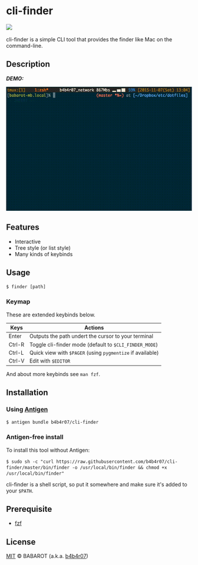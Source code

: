 cli-finder
===

[![](http://img.shields.io/badge/license-MIT-blue.svg?style=flat-square)][license]

cli-finder is a simple CLI tool that provides the finder like Mac on the command-line.

## Description

***DEMO:***

![DEMO](https://raw.githubusercontent.com/b4b4r07/screenshots/master/cli-finder/demo.gif)

## Features

- Interactive
- Tree style (or list style)
- Many kinds of keybinds

## Usage

```console
$ finder [path]
```

### Keymap

These are extended keybinds below.

| Keys | Actions |
|------|-------|
| Enter  | Outputs the path undert the cursor to your terminal |
| Ctrl-R | Toggle cli-finder mode (default to `$CLI_FINDER_MODE`) |
| Ctrl-L | Quick view with `$PAGER` (using `pygmentize` if available) |
| Ctrl-V | Edit with `$EDITOR` |

And about more keybinds see `man fzf`.

## Installation

### Using [Antigen](https://github.com/zsh-users/antigen)

```console
$ antigen bundle b4b4r07/cli-finder
```

### Antigen-free install

To install this tool without Antigen:

```console
$ sudo sh -c "curl https://raw.githubusercontent.com/b4b4r07/cli-finder/master/bin/finder -o /usr/local/bin/finder && chmod +x /usr/local/bin/finder"
```

cli-finder is a shell script, so put it somewhere and make sure it's added to your `$PATH`.

## Prerequisite

- [fzf](https://github.com/junegunn/fzf)

## License

[MIT][license] © BABAROT (a.k.a. [b4b4r07](http://tellme.tokyo))

[license]: http://b4b4r07.mit-license.org
